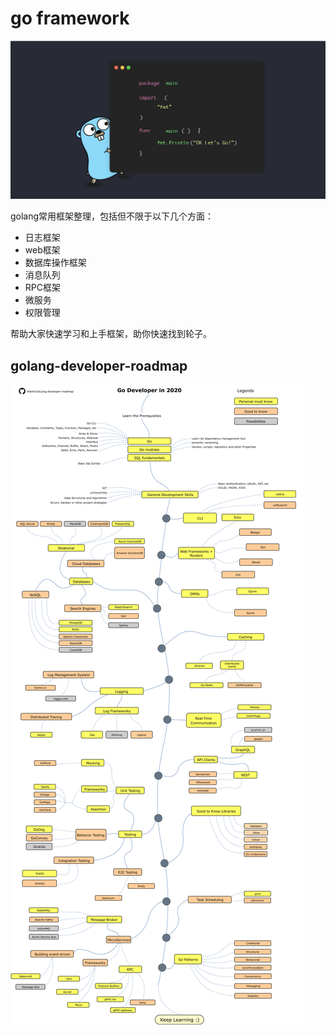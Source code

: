 # go framework

![](.gitbook/assets/image%20%281%29.png)

golang常用框架整理，包括但不限于以下几个方面：

* 日志框架
* web框架
* 数据库操作框架
* 消息队列
* RPC框架
* 微服务
* 权限管理

帮助大家快速学习和上手框架，助你快速找到轮子。

## golang-developer-roadmap

![](.gitbook/assets/image%20%284%29.png)

